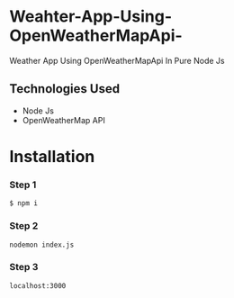 # Weahter-App-Using-OpenWeatherMapApi-
Weather App  Using OpenWeatherMapApi In Pure Node Js

## Technologies Used 
- Node Js
- OpenWeatherMap API

# Installation

### Step 1

```
$ npm i 
```

### Step 2

```
nodemon index.js
```

### Step 3

```
localhost:3000
```
